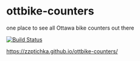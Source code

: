 # ottbike-counters
one place to see all Ottawa bike counters out there

[![Build Status](https://travis-ci.org/zzptichka/ottbike-counters.svg?branch=master)](https://travis-ci.org/zzptichka/ottbike-counters)

https://zzptichka.github.io/ottbike-counters/
